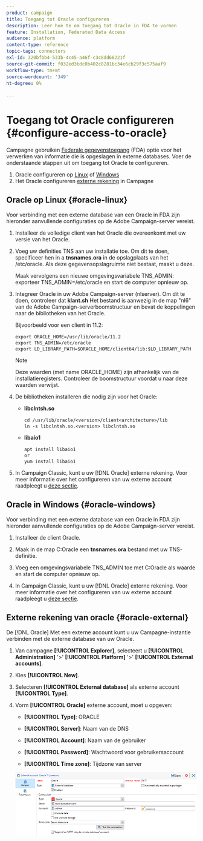```yaml
---
product: campaign
title: Toegang tot Oracle configureren
description: Leer hoe te om toegang tot Oracle in FDA te vormen
feature: Installation, Federated Data Access
audience: platform
content-type: reference
topic-tags: connectors
exl-id: 320bfbb4-533b-4c45-a46f-c3c8dd68221f
source-git-commit: f032ed3bdc0b402c8281bc34e6cb29f3c575aaf9
workflow-type: tm+mt
source-wordcount: '349'
ht-degree: 0%

---
```


# Toegang tot Oracle configureren {#configure-access-to-oracle}



Campagne gebruiken [Federale gegevenstoegang](../../installation/using/about-fda.md) (FDA) optie voor het verwerken van informatie die is opgeslagen in externe databases. Voer de onderstaande stappen uit om toegang tot Oracle te configureren.

1. Oracle configureren op [Linux](#oracle-linux) of [Windows](#azure-windows)
1. Het Oracle configureren [externe rekening](#oracle-external) in Campagne

## Oracle op Linux {#oracle-linux}

Voor verbinding met een externe database van een Oracle in FDA zijn hieronder aanvullende configuraties op de Adobe Campaign-server vereist.

1. Installeer de volledige client van het Oracle die overeenkomt met uw versie van het Oracle.
1. Voeg uw definities TNS aan uw installatie toe. Om dit te doen, specificeer hen in a **tnsnames.ora** in de opslagplaats van het /etc/oracle. Als deze gegevensopslagruimte niet bestaat, maakt u deze.

   Maak vervolgens een nieuwe omgevingsvariabele TNS_ADMIN: exporteer TNS_ADMIN=/etc/oracle en start de computer opnieuw op.

1. Integreer Oracle in uw Adobe Campaign-server (nlserver). Om dit te doen, controleer dat **klant.sh** Het bestand is aanwezig in de map &quot;nl6&quot; van de Adobe Campaign-serverboomstructuur en bevat de koppelingen naar de bibliotheken van het Oracle.

   Bijvoorbeeld voor een client in 11.2:

   ```
   export ORACLE_HOME=/usr/lib/oracle/11.2
   export TNS_ADMIN=/etc/oracle
   export LD_LIBRARY_PATH=$ORACLE_HOME/client64/lib:$LD_LIBRARY_PATH
   ```

   >[!NOTE]
   >
   >Deze waarden (met name ORACLE_HOME) zijn afhankelijk van de installatieregisters. Controleer de boomstructuur voordat u naar deze waarden verwijst.

1. De bibliotheken installeren die nodig zijn voor het Oracle:

   * **libclntsh.so**

     ```
     cd /usr/lib/oracle/<version>/client<architecture>/lib
     ln -s libclntsh.so.<version> libclntsh.so
     ```

   * **libaio1**

     ```
     apt install libaio1
     or
     yum install libaio1
     ```

1. In Campaign Classic, kunt u uw [!DNL Oracle] externe rekening. Voor meer informatie over het configureren van uw externe account raadpleegt u [deze sectie](#oracle-external).

## Oracle in Windows {#oracle-windows}

Voor verbinding met een externe database van een Oracle in FDA zijn hieronder aanvullende configuraties op de Adobe Campaign-server vereist.

1. Installeer de client Oracle.

1. Maak in de map C:Oracle een **tnsnames.ora** bestand met uw TNS-definitie.

1. Voeg een omgevingsvariabele TNS_ADMIN toe met C:Oracle als waarde en start de computer opnieuw op.

1. In Campaign Classic, kunt u uw [!DNL Oracle] externe rekening. Voor meer informatie over het configureren van uw externe account raadpleegt u [deze sectie](#oracle-external).

## Externe rekening van oracle {#oracle-external}

De [!DNL Oracle] Met een externe account kunt u uw Campagne-instantie verbinden met de externe database van uw Oracle.

1. Van campagne **[!UICONTROL Explorer]**, selecteert u **[!UICONTROL Administration]** &#39;>&#39; **[!UICONTROL Platform]** &#39;>&#39; **[!UICONTROL External accounts]**.

1. Kies **[!UICONTROL New]**.

1. Selecteren **[!UICONTROL External database]** als externe account **[!UICONTROL Type]**.

1. Vorm **[!UICONTROL Oracle]** externe account, moet u opgeven:

   * **[!UICONTROL Type]**: ORACLE

   * **[!UICONTROL Server]**: Naam van de DNS

   * **[!UICONTROL Account]**: Naam van de gebruiker

   * **[!UICONTROL Password]**: Wachtwoord voor gebruikersaccount

   * **[!UICONTROL Time zone]**: Tijdzone van server

   ![](assets/oracle_config.png)
